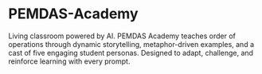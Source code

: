 # PEMDAS-Academy
Living classroom powered by AI. PEMDAS Academy teaches order of operations through dynamic storytelling, metaphor-driven examples, and a cast of five engaging student personas. Designed to adapt, challenge, and reinforce learning with every prompt.

